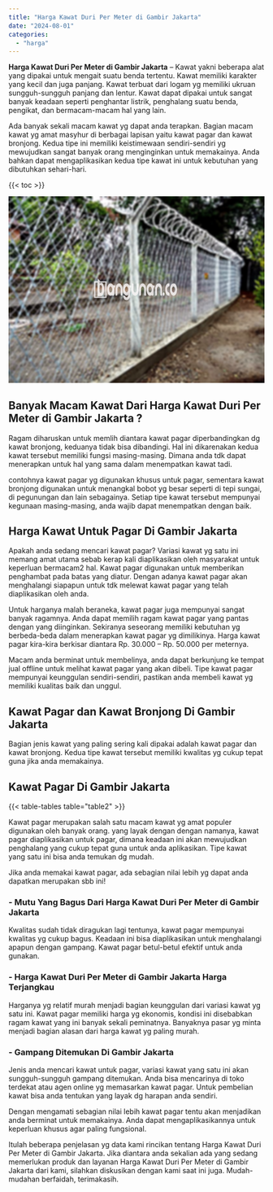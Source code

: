 ```yaml
---
title: "Harga Kawat Duri Per Meter di Gambir Jakarta"
date: "2024-08-01"
categories: 
  - "harga"
---
```


**Harga Kawat Duri Per Meter di Gambir Jakarta** – Kawat yakni beberapa alat yang dipakai untuk mengait suatu benda tertentu. Kawat memiliki karakter yang kecil dan juga panjang. Kawat terbuat dari logam yg memiliki ukruan sungguh-sungguh panjang dan lentur. Kawat dapat dipakai untuk sangat banyak keadaan seperti penghantar listrik, penghalang suatu benda, pengikat, dan bermacam-macam hal yang lain.

Ada banyak sekali macam kawat yg dapat anda terapkan. Bagian macam kawat yg amat masyhur di berbagai lapisan yaitu kawat pagar dan kawat bronjong. Kedua tipe ini memiliki keistimewaan sendiri-sendiri yg mewujudkan sangat banyak orang menginginkan untuk memakainya. Anda bahkan dapat mengaplikasikan kedua tipe kawat ini untuk kebutuhan yang dibutuhkan sehari-hari.

{{< toc >}}

![Harga Kawat Duri Per Meter di Gambir Jakarta](/images/jual-kawat-murah33.png)

## Banyak Macam Kawat Dari Harga Kawat Duri Per Meter di Gambir Jakarta ?

Ragam diharuskan untuk memlih diantara kawat pagar diperbandingkan dg kawat bronjong, keduanya tidak bisa dibandingi. Hal ini dikarenakan kedua kawat tersebut memiliki fungsi masing-masing. Dimana anda tdk dapat menerapkan untuk hal yang sama dalam menempatkan kawat tadi.

contohnya kawat pagar yg digunakan khusus untuk pagar, sementara kawat bronjong digunakan untuk menangkal bobot yg besar seperti di tepi sungai, di pegunungan dan lain sebagainya. Setiap tipe kawat tersebut mempunyai kegunaan masing-masing, anda wajib dapat menempatkan dengan baik.

## Harga Kawat Untuk Pagar Di Gambir Jakarta

Apakah anda sedang mencari kawat pagar? Variasi kawat yg satu ini memang amat utama sebab kerap kali diaplikasikan oleh masyarakat untuk keperluan bermacam2 hal. Kawat pagar digunakan untuk memberikan penghambat pada batas yang diatur. Dengan adanya kawat pagar akan menghalangi siapapun untuk tdk melewat kawat pagar yang telah diaplikasikan oleh anda.

Untuk harganya malah beraneka, kawat pagar juga mempunyai sangat banyak ragamnya. Anda dapat memilih ragam kawat pagar yang pantas dengan yang diinginkan. Sekiranya seseorang memiliki kebutuhan yg berbeda-beda dalam menerapkan kawat pagar yg dimilikinya. Harga kawat pagar kira-kira berkisar diantara Rp. 30.000 – Rp. 50.000 per meternya.

Macam anda berminat untuk membelinya, anda dapat berkunjung ke tempat jual offline untuk melihat kawat pagar yang akan dibeli. Tipe kawat pagar mempunyai keunggulan sendiri-sendiri, pastikan anda membeli kawat yg memiliki kualitas baik dan unggul.

## Kawat Pagar dan Kawat Bronjong Di Gambir Jakarta

Bagian jenis kawat yang paling sering kali dipakai adalah kawat pagar dan kawat bronjong. Kedua tipe kawat tersebut memiliki kwalitas yg cukup tepat guna jika anda memakainya.

## Kawat Pagar Di Gambir Jakarta

{{< table-tables table="table2" >}}

Kawat pagar merupakan salah satu macam kawat yg amat populer digunakan oleh banyak orang. yang layak dengan dengan namanya, kawat pagar diaplikasikan untuk pagar, dimana keadaan ini akan mewujudkan penghalang yang cukup tepat guna untuk anda aplikasikan. Tipe kawat yang satu ini bisa anda temukan dg mudah.

Jika anda memakai kawat pagar, ada sebagian nilai lebih yg dapat anda dapatkan merupakan sbb ini!

### \- Mutu Yang Bagus Dari Harga Kawat Duri Per Meter di Gambir Jakarta

Kwalitas sudah tidak diragukan lagi tentunya, kawat pagar mempunyai kwalitas yg cukup bagus. Keadaan ini bisa diaplikasikan untuk menghalangi apapun dengan gampang. Kawat pagar betul-betul efektif untuk anda gunakan.

### \- Harga Kawat Duri Per Meter di Gambir Jakarta Harga Terjangkau

Harganya yg relatif murah menjadi bagian keunggulan dari variasi kawat yg satu ini. Kawat pagar memiliki harga yg ekonomis, kondisi ini disebabkan ragam kawat yang ini banyak sekali peminatnya. Banyaknya pasar yg minta menjadi bagian alasan dari harga kawat yg paling murah.

### \- Gampang Ditemukan Di Gambir Jakarta

Jenis anda mencari kawat untuk pagar, variasi kawat yang satu ini akan sungguh-sungguh gampang ditemukan. Anda bisa mencarinya di toko terdekat atau agen online yg memasarkan kawat pagar. Untuk pembelian kawat bisa anda tentukan yang layak dg harapan anda sendiri.

Dengan mengamati sebagian nilai lebih kawat pagar tentu akan menjadikan anda berminat untuk memakainya. Anda dapat mengaplikasikannya untuk keperluan khusus agar paling fungsional.

Itulah beberapa penjelasan yg data kami rincikan tentang Harga Kawat Duri Per Meter di Gambir Jakarta. Jika diantara anda sekalian ada yang sedang memerlukan produk dan layanan Harga Kawat Duri Per Meter di Gambir Jakarta dari kami, silahkan diskusikan dengan kami saat ini juga. Mudah-mudahan berfaidah, terimakasih.
